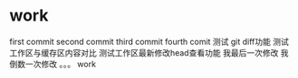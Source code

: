 work
====
first commit 
second commit
third commit
fourth comit
测试 git diff功能
测试工作区与缓存区内容对比
测试工作区最新修改head查看功能
我最后一次修改
我倒数一次修改
。。。
work
